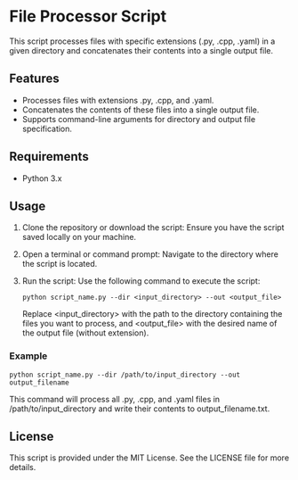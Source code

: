 # File Processor Script

This script processes files with specific extensions (.py, .cpp, .yaml) in a given directory and concatenates their contents into a single output file.

## Features

- Processes files with extensions .py, .cpp, and .yaml.
- Concatenates the contents of these files into a single output file.
- Supports command-line arguments for directory and output file specification.

## Requirements

- Python 3.x

## Usage

1. Clone the repository or download the script:
   Ensure you have the script saved locally on your machine.

2. Open a terminal or command prompt:
   Navigate to the directory where the script is located.

3. Run the script:
   Use the following command to execute the script:

   `python script_name.py --dir <input_directory> --out <output_file>`

   Replace <input_directory> with the path to the directory containing the files you want to process, and <output_file> with the desired name of the output file (without extension).

### Example

`python script_name.py --dir /path/to/input_directory --out output_filename`

This command will process all .py, .cpp, and .yaml files in /path/to/input_directory and write their contents to output_filename.txt.

## License

This script is provided under the MIT License. See the LICENSE file for more details.
